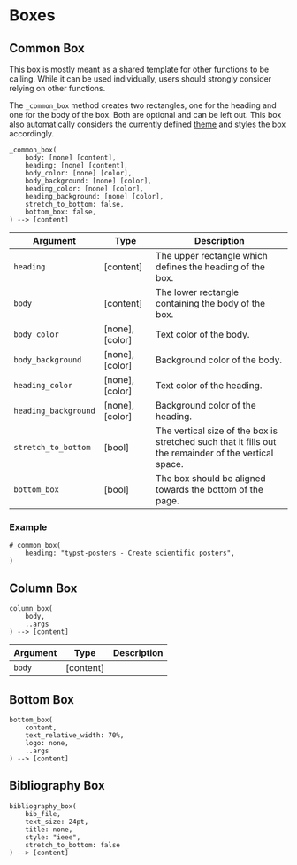 # Boxes

## Common Box
This box is mostly meant as a shared template for other functions to be calling.
While it can be used individually, users should strongly consider relying on other functions.

The `_common_box` method creates two rectangles, one for the heading and one for the body of the box.
Both are optional and can be left out.
This box also automatically considers the currently defined [theme](themes) and styles the box accordingly.
```typst
_common_box(
    body: [none] [content],
	heading: [none] [content],
	body_color: [none] [color],
	body_background: [none] [color],
	heading_color: [none] [color],
	heading_background: [none] [color],
	stretch_to_bottom: false,
	bottom_box: false,
) --> [content]
```

| Argument | Type | Description |
| --- | --- | --- |
| `heading` | [content] | The upper rectangle which defines the heading of the box.
| `body` | [content] | The lower rectangle containing the body of the box. |
| `body_color` | [none],[color] | Text color of the body. |
| `body_background` | [none],[color] | Background color of the body. |
| `heading_color` | [none],[color] | Text color of the heading. |
| `heading_background` | [none],[color] | Background color of the heading. |
| `stretch_to_bottom` | [bool] | The vertical size of the box is stretched such that it fills out the remainder of the vertical space. |
| `bottom_box` | [bool] | The box should be aligned towards the bottom of the page. |

### Example
```typst
#_common_box(
    heading: "typst-posters - Create scientific posters",
)
```

## Column Box
```typst
column_box(
	body,
	..args
) --> [content]
```
| Argument | Type | Description |
| --- | --- | --- |
| `body` | [content] | 

## Bottom Box
```typst
bottom_box(
    content,
    text_relative_width: 70%,
    logo: none,
    ..args
) --> [content]
```

## Bibliography Box
```typst
bibliography_box(
    bib_file,
    text_size: 24pt,
    title: none,
    style: "ieee",
    stretch_to_bottom: false
) --> [content]
```
